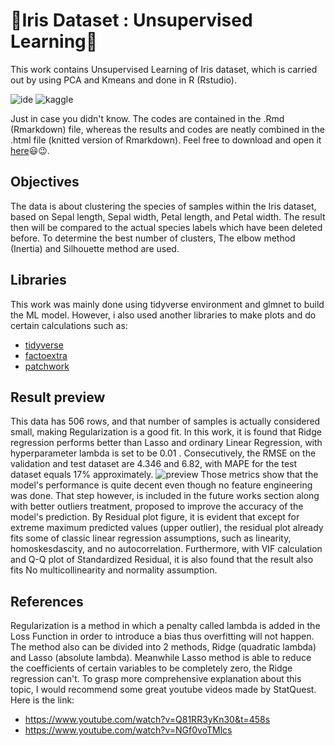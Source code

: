 # :star2:Iris Dataset : Unsupervised Learning:star2:

This work contains Unsupervised Learning of Iris dataset, which is carried out by using PCA and Kmeans and done in R (Rstudio). 

![ide](https://img.shields.io/badge/RStudio-75AADB?style=for-the-badge&logo=RStudio&logoColor=white)
![kaggle](https://img.shields.io/badge/Kaggle-20BEFF?style=for-the-badge&logo=Kaggle&logoColor=white)

Just in case you didn't know. The codes are contained in the .Rmd (Rmarkdown) file, whereas the results and codes are neatly combined in the .html file (knitted version of Rmarkdown). Feel free to download and open it [here](https://indrayantom.github.io/BostonHousingPrices_RegularizedRegression/)😃😉.

## Objectives
The data is about clustering the species of samples within the Iris dataset, based on Sepal length, Sepal width, Petal length, and Petal width. The result then will be compared to the actual species labels which have been deleted before. To determine the best number of clusters, The elbow method (Inertia) and Silhouette method are used.

## Libraries
This work was mainly done using tidyverse environment and glmnet to build the ML model. However, i also used another libraries to make plots and do certain calculations such as:

- [tidyverse](https://www.tidyverse.org/)
- [factoextra](https://cran.r-project.org/web/packages/factoextra/index.html)
- [patchwork](https://cran.r-project.org/web/packages/patchwork/index.html)

## Result preview
This data has 506 rows, and that number of samples is actually considered small, making Regularization is a good fit. In this work, it is found that Ridge regression performs better than Lasso and ordinary Linear Regression, with hyperparameter lambda is set to be 0.01 . Consecutively, the RMSE on the validation and test dataset are 4.346 and 6.82, with MAPE for the test dataset equals 17% approximately.
![preview](https://user-images.githubusercontent.com/92590596/156525572-1a979e4e-345f-458a-acd5-becafa5fd656.jpg)
Those metrics show that the model's performance is quite decent even though no feature engineering was done. That step however, is included in the future works section along with better outliers treatment, proposed to improve the accuracy of the model's prediction. By Residual plot figure, it is evident that except for extreme maximum predicted values (upper outlier), the residual plot already fits some of classic linear regression assumptions, such as linearity, homoskesdascity, and no autocorrelation. Furthermore, with VIF calculation and Q-Q plot of Standardized Residual, it is also found that the result also fits No multicollinearity and normality assumption.

## References
Regularization is a method in which a penalty called lambda is added in the Loss Function in order to introduce a bias thus overfitting will not happen. The method also can be divided into 2 methods, Ridge (quadratic lambda) and Lasso (absolute lambda). Meanwhile Lasso method is able to reduce the coefficients of certain variables to be completely zero, the Ridge regression can't. To grasp more comprehensive explanation about this topic, I would recommend some great youtube videos made by StatQuest. Here is the link:

- https://www.youtube.com/watch?v=Q81RR3yKn30&t=458s
- https://www.youtube.com/watch?v=NGf0voTMlcs


